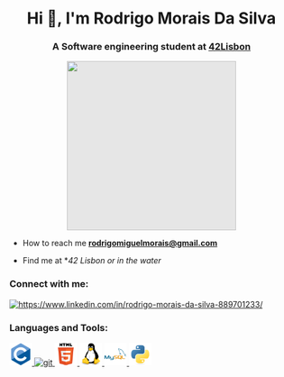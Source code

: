 <h1 align="center">Hi 👋, I'm Rodrigo Morais Da Silva
<h3 align="center">A Software engineering student at <a href="https://www.42lisboa.com/">42Lisbon</a></h3>
<img style="display: block;-webkit-user-select: none;margin: auto;cursor: zoom-in;background-color: hsl(0, 0%, 90%);" src="https://i.seadn.io/gae/p9jPZKQ04Vm86g9p4nzJKgi9Ap2T7s07quXvV2W4IDf7S0ckTH8l2-FuH_43it1YhPeCvK_di70XSlsVTul5LsIOuuHrPykhgZKE?auto=format&amp;w=1920" width="300" height="300">
   
- How to reach me **rodrigomiguelmorais@gmail.com**

- Find me at **42 Lisbon or in the water*

<h3 align="left">Connect with me:</h3>
<p align="left">
<a href="https://www.linkedin.com/in/rodrigo-morais-da-silva-889701233/" target="blank"><img align="center"e src="https://raw.githubusercontent.com/rahuldkjain/github-profile-readme-generator/master/src/images/icons/Social/linked-in-alt.svg" alt="https://www.linkedin.com/in/rodrigo-morais-da-silva-889701233/" height="30" width="40" /></a>
</p>
     

        
<h3 align="left">Languages and Tools:</h3>
<p align="left"> <a href="https://www.cprogramming.com/" target="_blank" rel="noreferrer"> <img src="https://raw.githubusercontent.com/devicons/devicon/master/icons/c/c-original.svg" alt="c" width="40" height="40"/> </a> <a href="https://git-scm.com/" target="_blank" rel="noreferrer"> <img src="https://www.vectorlogo.zone/logos/git-scm/git-scm-icon.svg" alt="git" width="40" height="40"/> </a> <a href="https://www.w3.org/html/" target="_blank" rel="noreferrer"> <img src="https://raw.githubusercontent.com/devicons/devicon/master/icons/html5/html5-original-wordmark.svg" alt="html5" width="40" height="40"/> </a> <a href="https://www.linux.org/" target="_blank" rel="noreferrer"> <img src="https://raw.githubusercontent.com/devicons/devicon/master/icons/linux/linux-original.svg" alt="linux" width="40" height="40"/> </a> <a href="https://www.mysql.com/" target="_blank" rel="noreferrer"> <img src="https://raw.githubusercontent.com/devicons/devicon/master/icons/mysql/mysql-original-wordmark.svg" alt="mysql" width="40" height="40"/> </a> <a href="https://www.python.org" target="_blank" rel="noreferrer"> <img src="https://raw.githubusercontent.com/devicons/devicon/master/icons/python/python-original.svg" alt="python" width="40" height="40"/> </a> </p>
